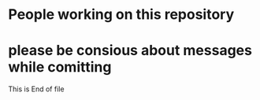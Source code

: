# People working on this repository

# please be consious about messages while comitting 

This is End of file
